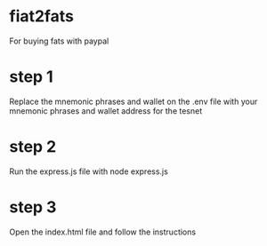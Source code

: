 # fiat2fats
For buying fats with paypal

# step 1
Replace the mnemonic phrases and wallet on the .env file with your mnemonic phrases and wallet address for the tesnet

# step 2
Run the express.js file with node express.js

# step 3
Open the index.html file and follow the instructions
